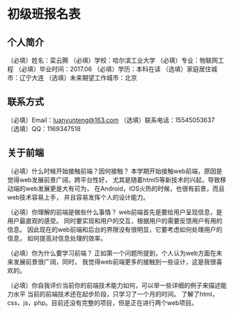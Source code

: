 # 初级班报名表

## 个人简介

（必填）姓名：栾云腾
（必填）学校：哈尔滨工业大学
（必填）专业：物联网工程
（必填）毕业时间：2017.06
（必填）学历：本科在读
（选填）家庭居住城市：辽宁大连
（选填）未来期望工作城市：北京

## 联系方式

（必填）Email：luanyunteng@163.com
（选填）联系电话：15545053637
（选填）QQ：1169347518

## 关于前端

（必填）什么时候开始接触前端？因何接触？
        本学期开始接触web前端，原因是觉得web发展前景广阔，跨平台性好，
		尤其是随着html5等新技术的兴起，导致移动端的web发展更是大有可为，
		在Android，IOS火热的时候，也很有前景，而且web技术容易上手，
		并且容易发挥个人的设计能力。

（必填）你理解的前端是做些什么事情？
        web前端首先是要给用户呈现信息，是用户最直观的感受。
		同时要实现和用户的交互，根据用户的需要反馈用户有用的信息。
		因此现在的web前端和后台的界限没有很明显，它要考虑如何处理用户的信息，
		如何提高对信息处理的效率。

（必填）你为什么要学习前端？
        正如第一个问题所提到，个人认为web方面在未来发展前景很广阔，同时，
		我觉得web前端更多的接触到一些设计，这是我很喜欢的。

（必填）你自我评价当前你的前端技术能力如何，可以举一些详细的例子来描述能力水平
        当前的前端技术还在起步阶段，只学习了一个月的时间。
		了解了html，css，js，php。目前还没有完整的项目，但是正在进行两个web项目。

